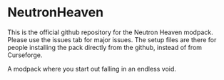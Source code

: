 # NeutronHeaven
This is the official github repository for the Neutron Heaven modpack. Please use the issues tab for major issues. The setup files are there for people installing the pack directly from the github, instead of from Curseforge.

A modpack where you start out falling in an endless void.
